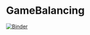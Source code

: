 # GameBalancing

[![Binder](https://mybinder.org/badge.svg)](https://mybinder.org/v2/gh/WilliamMAPearson/GameBalancing/a03df8f9bf151464038b81305af23de27844d61f?urlpath=lab%2Ftree%2FGameBalancing.ipynb)
